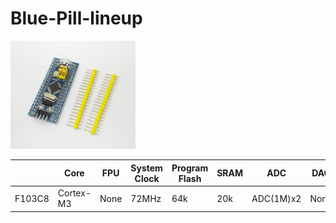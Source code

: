 # Blue-Pill-lineup

<img src=https://github.com/DIYFXWorld/Blue-Pill-lineup/blob/master/image/photo_1.jpg width=200>

|      |Core     |FPU |System Clock|Program Flash|SRAM|ADC      |DAC |
|----  |----     |----|----        |----         |----|----     |----|
|F103C8|Cortex-M3|None|72MHz       |64k          |20k |ADC(1M)x2|None|


